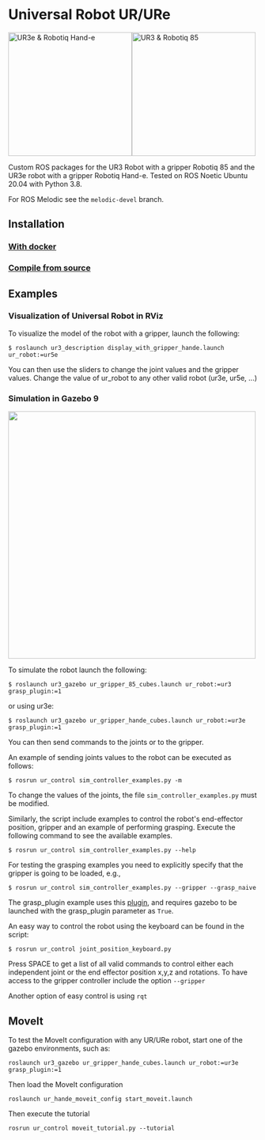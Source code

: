 Universal Robot UR/URe
===
<img src="https://github.com/cambel/ur3/blob/noetic-devel/wiki/ur3e.gif?raw=true" alt="UR3e & Robotiq Hand-e" width="250"><img src="https://github.com/cambel/ur3/blob/noetic-devel/wiki/ur3.gif?raw=true" alt="UR3 & Robotiq 85" width="250">


Custom ROS packages for the UR3 Robot with a gripper Robotiq 85 and the UR3e robot with a gripper Robotiq Hand-e. 
Tested on ROS Noetic Ubuntu 20.04 with Python 3.8.

For ROS Melodic see the `melodic-devel` branch.

## Installation 

### [With docker](https://github.com/cambel/ur3/wiki/Install-with-Docker)

### [Compile from source](https://github.com/cambel/ur3/wiki/Compile-from-source-(This-repo))

## Examples

### Visualization of Universal Robot in RViz

To visualize the model of the robot with a gripper, launch the following:
  ```
  $ roslaunch ur3_description display_with_gripper_hande.launch ur_robot:=ur5e
  ```
You can then use the sliders to change the joint values and the gripper values. 
Change the value of ur_robot to any other valid robot (ur3e, ur5e, ...)

### Simulation in Gazebo 9
<img src="https://github.com/cambel/ur3/blob/noetic-devel/wiki/ur3-e.png?raw=true" width="500">

To simulate the robot launch the following:
  ```
  $ roslaunch ur3_gazebo ur_gripper_85_cubes.launch ur_robot:=ur3 grasp_plugin:=1
  ```
or using ur3e:
  ```
  $ roslaunch ur3_gazebo ur_gripper_hande_cubes.launch ur_robot:=ur3e grasp_plugin:=1
  ```

You can then send commands to the joints or to the gripper.

An example of sending joints values to the robot can be executed as follows:
  ```
  $ rosrun ur_control sim_controller_examples.py -m
  ```
To change the values of the joints, the file `sim_controller_examples.py` must be modified.

Similarly, the script include examples to control the robot's end-effector position, gripper and an example of performing grasping.
Execute the following command to see the available examples.
  ```
  $ rosrun ur_control sim_controller_examples.py --help
  ```

For testing the grasping examples you need to explicitly specify that the gripper is going to be loaded, e.g.,
  ```
  $ rosrun ur_control sim_controller_examples.py --gripper --grasp_naive
  ```

The grasp_plugin example uses this [plugin](https://github.com/pal-robotics/gazebo_ros_link_attacher), and requires gazebo to be launched with the grasp_plugin parameter as `True`.

An easy way to control the robot using the keyboard can be found in the script:
  ```
  $ rosrun ur_control joint_position_keyboard.py
  ```
Press SPACE to get a list of all valid commands to control either each independent joint or the end effector position x,y,z and rotations.
To have access to the gripper controller include the option `--gripper`

Another option of easy control is using `rqt`

## MoveIt
To test the MoveIt configuration with any UR/URe robot, start one of the gazebo environments, such as:
```
roslaunch ur3_gazebo ur_gripper_hande_cubes.launch ur_robot:=ur3e grasp_plugin:=1
```

Then load the MoveIt configuration
```
roslaunch ur_hande_moveit_config start_moveit.launch
```

Then execute the tutorial
```
rosrun ur_control moveit_tutorial.py --tutorial
```
